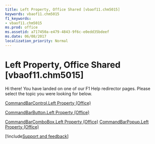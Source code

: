 ```yaml
---
title: Left Property, Office Shared [vbaof11.chm5015]
keywords: vbaof11.chm5015
f1_keywords:
- vbaof11.chm5015
ms.prod: office
ms.assetid: a717450a-e479-4843-9f6c-e0edd35bdeef
ms.date: 06/08/2017
localization_priority: Normal
---
```



# Left Property, Office Shared [vbaof11.chm5015]

Hi there! You have landed on one of our F1 Help redirector pages. Please select the topic you were looking for below.

[CommandBarControl.Left Property (Office)](http://msdn.microsoft.com/library/5af66df7-cfaa-bd98-612e-07be6d0d08c5%28Office.15%29.aspx)

[CommandBarButton.Left Property (Office)](http://msdn.microsoft.com/library/0a3a83ce-bbb5-1884-4125-0d9f1bf20d27%28Office.15%29.aspx)

[CommandBarComboBox.Left Property (Office)](http://msdn.microsoft.com/library/01dc5c7c-4fc6-a2fe-fa27-c24ed0802dd6%28Office.15%29.aspx)
[CommandBarPopup.Left Property (Office)](http://msdn.microsoft.com/library/d384480a-9777-acee-d943-ec4ebb6cb5e7%28Office.15%29.aspx)

[!include[Support and feedback](~/includes/feedback-boilerplate.md)]